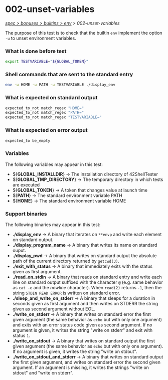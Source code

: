 # 002-unset-variables

*[spec > bonuses > builtins > env](..) > 002-unset-variables*

The purpose of this test is to check that the builtin `env` implement the option `-u` to unset environment variables.
### What is done before test

```bash
export TESTVARIABLE="${GLOBAL_TOKEN}"

```

### Shell commands that are sent to the standard entry

```bash
env -u HOME -u PATH -u TESTVARIABLE ./display_env

```

### What is expected on standard output

```bash
expected_to_not match_regex "HOME="
expected_to_not match_regex "PATH="
expected_to_not match_regex "TESTVARIABLE="

```

### What is expected on error output

```bash
expected_to be_empty

```

### Variables

The following variables may appear in this test:

* ${**GLOBAL_INSTALLDIR**} -> The installation directory of 42ShellTester
* ${**GLOBAL_TMP_DIRECTORY**} -> The temporary directory in which tests are executed
* ${**GLOBAL_TOKEN**} -> A token that changes value at launch time
* ${**PATH**} -> The standard environment variable PATH
* ${**HOME**} -> The standard environment variable HOME

### Support binaries

The following binaries may appear in this test:


* **./display_env** -> A binary that iterates on `**envp` and write each element on standard output.
* **./display_program_name** -> A binary that writes its name on standard ouput.
* **./display_pwd** -> A binary that writes on standard output the absolute path of the current directory returned by `getcwd(3)`.
* **./exit_with_status** -> A binary that immediately exits with the status given as first argument.
* **./read_on_stdin** -> A binary that reads on standard entry and write each line on standard output suffixed with the character `@` (e.g. same behavior as `cat -e` and the *newline* character). When `read(2)` returns `-1`, then the string `STDIN READ ERROR` is written on standard error.
* **./sleep_and_write_on_stderr** -> A binary that sleeps for a duration in seconds given as first argument and then writes on STDERR the string given as second argument without EOL.
* **./write_on_stderr** -> A binary that writes on standard error the first given argument (the same behavior as `echo` but with only one argument) and exits with an error status code given as second argument. If no argument is given, it writes the string "write on stderr" and exit with status `1`.
* **./write_on_stdout** -> A binary that writes on standard output the first given argument (the same behavior as `echo` but with only one argument). If no argument is given, it writes the string "write on stdout".
* **./write_on_stdout_and_stderr** -> A binary that writes on standard output the first given argument, and writes on standard error the second given argument. If an argument is missing, it writes the strings "write on stdout" and "write on stderr".

